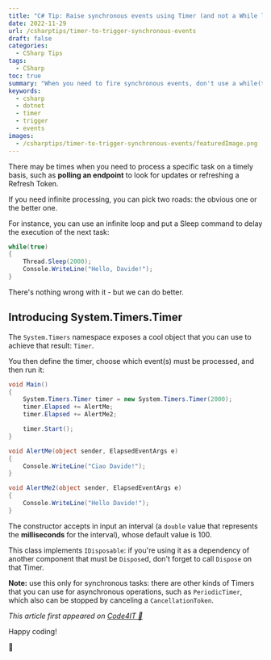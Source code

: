 ```yaml
---
title: "C# Tip: Raise synchronous events using Timer (and not a While loop)"
date: 2022-11-29
url: /csharptips/timer-to-trigger-synchronous-events
draft: false
categories:
  - CSharp Tips
tags:
  - CSharp
toc: true
summary: "When you need to fire synchronous events, don't use a while(true) loop: use a Timer!"
keywords:
  - csharp
  - dotnet
  - timer
  - trigger
  - events
images:
  - /csharptips/timer-to-trigger-synchronous-events/featuredImage.png
---
```


There may be times when you need to process a specific task on a timely basis, such as **polling an endpoint** to look for updates or refreshing a Refresh Token.

If you need infinite processing, you can pick two roads: the obvious one or the better one.

For instance, you can use an infinite loop and put a Sleep command to delay the execution of the next task:

```cs
while(true)
{
    Thread.Sleep(2000);
    Console.WriteLine("Hello, Davide!");
}
```

There's nothing wrong with it - but we can do better.

## Introducing System.Timers.Timer

The `System.Timers` namespace exposes a cool object that you can use to achieve that result: `Timer`.

You then define the timer, choose which event(s) must be processed, and then run it:

```cs
void Main()
{
    System.Timers.Timer timer = new System.Timers.Timer(2000);
    timer.Elapsed += AlertMe;
    timer.Elapsed += AlertMe2;

    timer.Start();
}

void AlertMe(object sender, ElapsedEventArgs e)
{
    Console.WriteLine("Ciao Davide!");
}

void AlertMe2(object sender, ElapsedEventArgs e)
{
    Console.WriteLine("Hello Davide!");
}
```

The constructor accepts in input an interval (a `double` value that represents the **milliseconds** for the interval), whose default value is 100.

This class implements `IDisposable`: if you're using it as a dependency of another component that must be `Dispose`d, don't forget to call `Dispose` on that Timer.

**Note:** use this only for synchronous tasks: there are other kinds of Timers that you can use for asynchronous operations, such as `PeriodicTimer`, which also can be stopped by canceling a `CancellationToken`.

_This article first appeared on [Code4IT 🐧](https://www.code4it.dev/)_

Happy coding!

🐧
